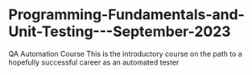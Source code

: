 # Programming-Fundamentals-and-Unit-Testing---September-2023
QA Automation Course
This is the introductory course on the path to a hopefully successful career as an automated tester
